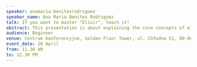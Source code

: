 ```yaml
---
speaker: anamaria-benitesrodriguez
speaker_name: Ana Maria Benites Rodriguez
talk: If you want to master "Elixir", teach it!
abstract: This presentation is about explaining the core concepts of elixir (functional?, immutability, pattern matching, pipelines, concurrency) in a simple way through examples and sharing the resources that helped me. I am an advocate for diversity and inclusion for women and underrepresented groups in tech and I believe that knowledge sharing, mentoring and teaching is one of the best ways to growth as an engineer, develop leadership skills and promote more inclusion and diversity within the industry.
audience: Beginner
venue: Centrum Konferencyjne, Golden Floor Tower, ul. Chłodna 51, 00-867 Warszawa
event_date: 28 April
from: 11.30 AM
to: 12.30 PM
---
```


